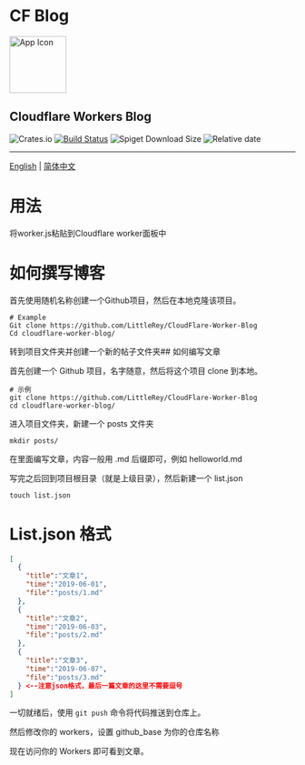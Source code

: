 # CF Blog

<a href="https://blog.buildtest.club/">
  <img src="https://secure.gravatar.com/avatar/" width="100" alt="App Icon" />
</a>

## Cloudflare Workers Blog
![Crates.io](https://img.shields.io/crates/l/rustc-serialize)
[![Build Status](https://travis-ci.org/agalwood/Motrix.svg?branch=master)](https://travis-ci.org/agalwood/Motrix)
![Spiget Download Size](https://img.shields.io/spiget/download-size/6)
![Relative date](https://img.shields.io/date/1571576559)

------
[English](./README.md) | [简体中文](./README-CN.md)

# 用法
将worker.js粘贴到Cloudflare worker面板中

# 如何撰写博客

首先使用随机名称创建一个Github项目，然后在本地克隆该项目。
```
# Example
Git clone https://github.com/LittleRey/CloudFlare-Worker-Blog
Cd cloudflare-worker-blog/
```
转到项目文件夹并创建一个新的帖子文件夹## 如何编写文章

首先创建一个 Github 项目，名字随意，然后将这个项目 clone 到本地。

```
# 示例
git clone https://github.com/LittleRey/CloudFlare-Worker-Blog
cd cloudflare-worker-blog/
```

进入项目文件夹，新建一个 posts 文件夹

```
mkdir posts/
```

在里面编写文章，内容一般用 .md 后缀即可，例如 helloworld.md

写完之后回到项目根目录（就是上级目录），然后新建一个 list.json

```
touch list.json
```

# List.json 格式

```json
[
  {
    "title":"文章1",
    "time":"2019-06-01",
    "file":"posts/1.md"
  },
  {
    "title":"文章2",
    "time":"2019-06-03",
    "file":"posts/2.md"
  },
  {
    "title":"文章3",
    "time":"2019-06-07",
    "file":"posts/3.md"
  } <--注意json格式，最后一篇文章的这里不需要逗号
]
```

一切就绪后，使用 `git push` 命令将代码推送到仓库上。

然后修改你的 workers，设置 github_base 为你的仓库名称

现在访问你的 Workers 即可看到文章。

